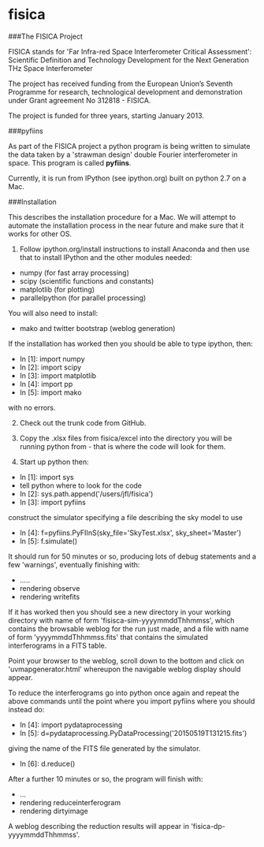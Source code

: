 # fisica

###The FISICA Project

FISICA stands for 'Far Infra-red Space Interferometer Critical Assessment': 
Scientific Definition and Technology Development for the Next Generation 
THz Space Interferometer

The project has received funding from the European Union’s Seventh Programme 
for research, technological development and demonstration under Grant 
agreement No 312818 - FISICA.

The project is funded for three years, starting January 2013.

###pyfiins

As part of the FISICA project a python program is being written to simulate 
the data taken by a 'strawman design' double Fourier interferometer in space.
This program is called **pyfiins**.

Currently, it is run from IPython (see ipython.org) built on python 2.7 on a 
Mac.

###Installation

This describes the installation procedure for a Mac. We will attempt to automate
the installation process in the near future and make sure that it works for
other OS.

1. Follow ipython.org/install instructions to install Anaconda and then use 
that to install IPython and the other modules needed:

  * numpy (for fast array processing)
  * scipy (scientific functions and constants)
  * matplotlib (for plotting) 
  * parallelpython (for parallel processing)
 
  You will also need to install:
  * mako and twitter bootstrap (weblog generation)
 
  If the installation has worked then you should be able to type ipython, then:

  * In [1]: import numpy
  * In [2]: import scipy
  * In [3]: import matplotlib
  * In [4]: import pp
  * In [5]: import mako

  with no errors.

2. Check out the trunk code from GitHub.

3. Copy the .xlsx files from fisica/excel into the directory you 
will be running python from - that is where the code will look for them.

4. Start up python then:

  * In [1]: import sys
  *  tell python where to look for the code
  * In [2]: sys.path.append('/users/jfl/fisica')
  * In [3]: import pyfiins

  construct the simulator specifying a file describing the sky model 
  to use

  * In [4]: f=pyfiins.PyFIInS(sky_file='SkyTest.xlsx', sky_sheet='Master')
  * In [5]: f.simulate()

  It should run for 50 minutes or so, producing lots of debug statements 
  and a few 'warnings', eventually finishing with:

  * .....
  * rendering observe
  * rendering writefits

  If it has worked then you should see a new directory in your working 
  directory with name of form 'fisisca-sim-yyyymmddThhmmss', which contains 
  the browsable weblog for the run just made, and a file with name of
  form 'yyyymmddThhmmss.fits' that contains the simulated interferograms
  in a FITS table. 

  Point your browser to the weblog, scroll down to the bottom and click on 
  'uvmapgenerator.html' whereupon the navigable weblog display should appear.

  To reduce the interferograms go into python once again and repeat the
  above commands until the point where you import pyfiins where you should 
  instead do:

  * In [4]: import pydataprocessing
  * In [5]: d=pydataprocessing.PyDataProcessing('20150519T131215.fits')

  giving the name of the FITS file generated by the simulator.

  * In [6]: d.reduce()

  After a further 10 minutes or so, the program will finish with:

  * ...
  * rendering reduceinterferogram
  * rendering dirtyimage

  A weblog describing the reduction results will appear in
  'fisica-dp-yyyymmddThhmmss'.
